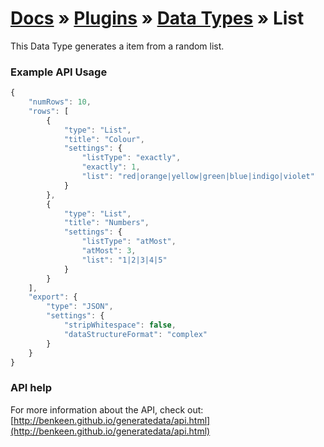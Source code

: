 # [Docs](../../../../../docs/README.md) &raquo; [Plugins](../../README.md) &raquo; [Data Types](../README.md) &raquo; List

This Data Type generates a item from a random list. 


### Example API Usage

```javascript
{
    "numRows": 10,
    "rows": [
        {
            "type": "List",
            "title": "Colour",
            "settings": {
                "listType": "exactly", 
                "exactly": 1,
                "list": "red|orange|yellow|green|blue|indigo|violet"
            }
        },
        {
            "type": "List",
            "title": "Numbers",
            "settings": {
                "listType": "atMost", 
                "atMost": 3,
                "list": "1|2|3|4|5"
            }
        }
    ],
    "export": {
        "type": "JSON",
        "settings": {
            "stripWhitespace": false,
            "dataStructureFormat": "complex"
        }
    }
}
```
 
### API help

For more information about the API, check out:
[http://benkeen.github.io/generatedata/api.html](http://benkeen.github.io/generatedata/api.html)
